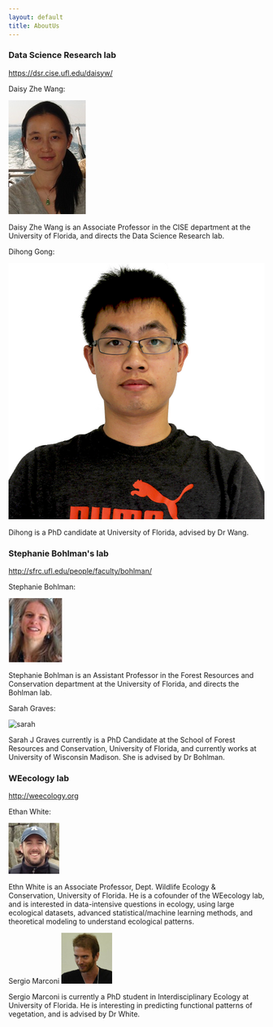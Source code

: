 ```yaml
---
layout: default
title: AboutUs
---
```


### Data Science Research lab

https://dsr.cise.ufl.edu/daisyw/

Daisy Zhe Wang: 

![daisy](images/Daisy.jpg)

Daisy Zhe Wang is an Associate Professor in the CISE department at the University of Florida, and directs the Data Science Research lab.

Dihong Gong: 

![dihong](images/Dihong.jpg)

Dihong is a PhD candidate at University of Florida, advised by Dr Wang. 

### Stephanie Bohlman's lab

http://sfrc.ufl.edu/people/faculty/bohlman/

Stephanie Bohlman:

![stephanie](images/Stephanie.jpg)

Stephanie Bohlman is an Assistant Professor in the Forest Resources and Conservation department at the University of Florida, and directs the Bohlman lab.

Sarah Graves:

![sarah](images/Sarah.jpg)

Sarah J Graves currently is a PhD Candidate at the School of Forest Resources and Conservation, University of Florida, and currently works at University of Wisconsin Madison. She is advised by Dr Bohlman.

### WEecology lab

http://weecology.org

Ethan White:

![ethan](images/Ethan.png)

Ethn White is  an Associate Professor, Dept. Wildlife Ecology & Conservation, University of Florida. He is a cofounder of the WEecology lab, and is interested in data-intensive questions in ecology, using large ecological datasets, advanced statistical/machine learning methods, and theoretical modeling to understand ecological patterns.

Sergio Marconi
![sergio](images/sergio.jpg)

Sergio Marconi is currently a PhD student in Interdisciplinary Ecology at University of Florida. He is interesting in predicting functional patterns of vegetation, and is advised by Dr White.

